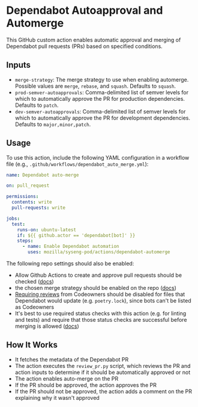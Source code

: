# Dependabot Autoapproval and Automerge

This GitHub custom action enables automatic approval and merging of Dependabot pull requests (PRs) based on specified conditions.

## Inputs

- `merge-strategy`: The merge strategy to use when enabling automerge. Possible values are `merge`, `rebase`, and `squash`. Defaults to `squash`.
- `prod-semver-autoapprovals`: Comma-delimited list of semver levels for which to automatically approve the PR for production dependencies. Defaults to `patch`.
- `dev-semver-autoapprovals`: Comma-delimited list of semver levels for which to automatically approve the PR for development dependencies. Defaults to `major,minor,patch`.

## Usage

To use this action, include the following YAML configuration in a workflow file (e.g., `.github/workflows/dependabot_auto_merge.yml`):

```yaml
name: Dependabot auto-merge

on: pull_request

permissions:
  contents: write
  pull-requests: write

jobs:
  test:
    runs-on: ubuntu-latest
    if: ${{ github.actor == 'dependabot[bot]' }}
    steps:
      - name: Enable Dependabot automation
        uses: mozilla/syseng-pod/actions/dependabot-automerge
```

The following repo settings should also be enabled:

- Allow Github Actions to create and approve pull requests should be checked ([docs](https://docs.github.com/en/repositories/managing-your-repositorys-settings-and-features/enabling-features-for-your-repository/managing-github-actions-settings-for-a-repository#preventing-github-actions-from-creating-or-approving-pull-requests))
- the chosen merge strategy should be enabled on the repo ([docs](https://docs.github.com/en/repositories/configuring-branches-and-merges-in-your-repository/configuring-pull-request-merges))
- [Requiring reviews](https://docs.github.com/en/repositories/configuring-branches-and-merges-in-your-repository/managing-protected-branches/about-protected-branches#require-pull-request-reviews-before-merging) from Codeowners should be disabled for files that Dependabot would update (e.g. `poetry.lock`), since bots can't be listed as Codeowners
- It's best to use required status checks with this action (e.g. for linting and tests) and require that those status checks are successful before merging is allowed ([docs](https://docs.github.com/en/repositories/configuring-branches-and-merges-in-your-repository/managing-protected-branches/about-protected-branches#require-status-checks-before-merging))

## How It Works

- It fetches the metadata of the Dependabot PR
- The action executes the `review_pr.py` script, which reviews the PR and action inputs to determine if it should be automatically approved or not
- The action enables auto-merge on the PR
- If the PR should be approved, the action approves the PR
- If the PR should not be approved, the action adds a comment on the PR explaining why it wasn't approved
